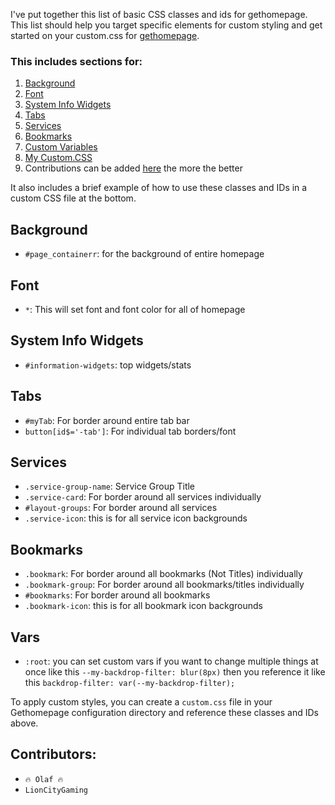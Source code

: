 I've put together this list of basic CSS classes and ids for gethomepage. This list should help you target specific elements for custom styling and get started on your custom.css for [gethomepage](https://gethomepage.dev/).
 
### This includes sections for:
1. [Background](#Background)
2. [Font](#Font)
3. [System Info Widgets](#System-Info-Widgets)
4. [Tabs](#Tabs)
5. [Services](#Services)
6. [Bookmarks](#Bookmarks)
7. [Custom Variables](#Vars)
8. [My Custom.CSS](https://github.com/10mfox/Gethomepage-Custom.CSS/blob/main/current%20custom.css)
9. Contributions can be added [here](https://github.com/10mfox/gethomepage-Custom.CSS/discussions/categories/contributions) the more the better

It also includes a brief example of how to use these classes and IDs in a custom CSS file at the bottom.
 
## Background
- `#page_containerr`: for the background of entire homepage

## Font
- `*`: This will set font and font color for all of homepage
 
## System Info Widgets
- `#information-widgets`: top widgets/stats
 
## Tabs
- `#myTab`: For border around entire tab bar
- `button[id$='-tab']`: For individual tab borders/font

## Services
- `.service-group-name`: Service Group Title
- `.service-card`: For border around all services individually
- `#layout-groups`: For border around all services
- `.service-icon`: this is for all service icon backgrounds

 
## Bookmarks
- `.bookmark`: For border around all bookmarks (Not Titles) individually
- `.bookmark-group`: For border around all bookmarks/titles individually
- `#bookmarks`: For border around all bookmarks
- `.bookmark-icon`: this is for all bookmark icon backgrounds

## Vars
- `:root`: you can set custom vars if you want to change multiple things at once like this ```--my-backdrop-filter: blur(8px)``` then you reference it like this ```backdrop-filter: var(--my-backdrop-filter);```

To apply custom styles, you can create a `custom.css` file in your Gethomepage configuration directory and reference these classes and IDs above.
 
## Contributors:
   - `🔥 Olaf 🔥`
   - `LionCityGaming`
